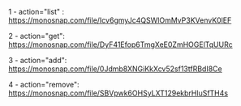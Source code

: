 1 - action="list" :
https://monosnap.com/file/Icv6gmyJc4QSWlOmMvP3KVenvK0lEF

2 - action="get":
https://monosnap.com/file/DyF41Efop6TmgXeE0ZmHOGElTqUURc

3 - action="add":
https://monosnap.com/file/0Jdmb8XNGiKkXcv52sf13tfRBdI8Ce

4 - action="remove":
https://monosnap.com/file/SBVpwk6OHSyLXT129ekbrHluSfTH4s
